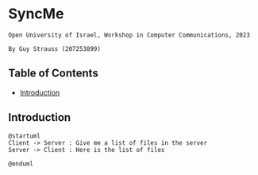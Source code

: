 # SyncMe

`Open University of Israel, Workshop in Computer Communications, 2023`

`By Guy Strauss (207253899)`

## Table of Contents

- [Introduction](#introduction)

## Introduction

```plantuml
@startuml
Client -> Server : Give me a list of files in the server
Server -> Client : Here is the list of files

@enduml

```
